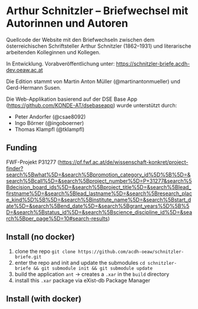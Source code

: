 # Arthur Schnitzler – Briefwechsel mit Autorinnen und Autoren

Quellcode der Website mit den Briefwechseln zwischen dem österreichischen Schriftsteller Arthur Schnitzler (1862–1931) und literarische arbeitenden Kolleginnen und Kollegen. 

In Entwicklung.  Vorabveröffentlichung unter:
https://schnitzler-briefe.acdh-dev.oeaw.ac.at

Die Edition stammt von Martin Anton Müller (@martinantonmueller) und Gerd-Hermann Susen. 

Die Web-Applikation basierend auf der DSE Base App (https://github.com/KONDE-AT/dsebaseapp) wurde unterstützt durch: 
* Peter Andorfer (@csae8092)
* Ingo Börner (@ingoboerner)
* Thomas Klampfl (@tklampfl)

## Funding

FWF-Projekt P31277 (https://pf.fwf.ac.at/de/wissenschaft-konkret/project-finder?search%5Bwhat%5D=&search%5Bpromotion_category_id%5D%5B%5D=&search%5Bcall%5D=&search%5Bproject_number%5D=P+31277&search%5Bdecision_board_ids%5D=&search%5Bproject_title%5D=&search%5Blead_firstname%5D=&search%5Blead_lastname%5D=&search%5Bresearch_place_kind%5D%5B%5D=&search%5Binstitute_name%5D=&search%5Bstart_date%5D=&search%5Bend_date%5D=&search%5Bgrant_years%5D%5B%5D=&search%5Bstatus_id%5D=&search%5Bscience_discipline_id%5D=&search%5Bper_page%5D=10#search-results)


## Install (no docker)

1. clone the repo `git clone https://github.com/acdh-oeaw/schnitzler-briefe.git`
2. enter the repo and init and update the submodules `cd schnitzler-briefe && git submodule init && git submodule update`
3. build the application `ant` -> creates a `.xar` in the `build` directory
4. install this `.xar` package via eXist-db Package Manager

## Install (with docker)